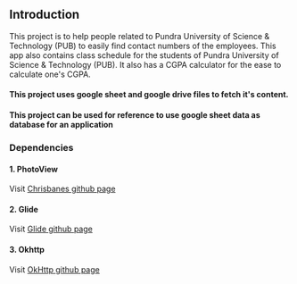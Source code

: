 ## Introduction
This project is to help people related to Pundra University of Science &amp; Technology (PUB) to easily find contact numbers of the employees.
This app also contains class schedule for the students of Pundra University of Science &amp; Technology (PUB). It also has a CGPA calculator 
for the ease to calculate one's CGPA.

#### This project uses google sheet and google drive files to fetch it's content.

#### This project can be used for reference to use google sheet data as database for an application

### Dependencies

#### 1. PhotoView
Visit [Chrisbanes github page](https://github.com/chrisbanes/PhotoView)
#### 2. Glide
Visit [Glide github page](https://github.com/bumptech/glide)
#### 3. Okhttp
Visit [OkHttp github page](https://github.com/square/okhttp)
